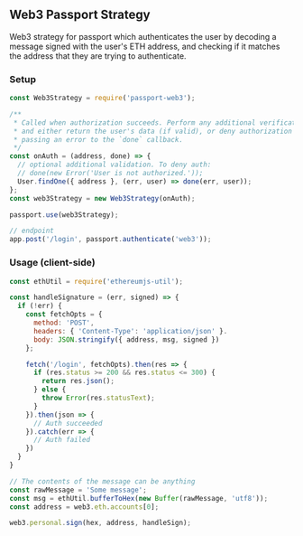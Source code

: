 ## Web3 Passport Strategy

Web3 strategy for passport which authenticates the user by decoding a message
signed with the user's ETH address, and checking if it matches the address
that they are trying to authenticate.

### Setup
```js
const Web3Strategy = require('passport-web3');

/**
 * Called when authorization succeeds. Perform any additional verification here,
 * and either return the user's data (if valid), or deny authorization by
 * passing an error to the `done` callback.
 */
const onAuth = (address, done) => {
  // optional additional validation. To deny auth:
  // done(new Error('User is not authorized.'));
  User.findOne({ address }, (err, user) => done(err, user));
};
const web3Strategy = new Web3Strategy(onAuth);

passport.use(web3Strategy);

// endpoint
app.post('/login', passport.authenticate('web3'));
```

### Usage (client-side)

```js
const ethUtil = require('ethereumjs-util');

const handleSignature = (err, signed) => {
  if (!err) {
    const fetchOpts = {
      method: 'POST',
      headers: { 'Content-Type': 'application/json' }.
      body: JSON.stringify({ address, msg, signed })
    };

    fetch('/login', fetchOpts).then(res => {
      if (res.status >= 200 && res.status <= 300) {
        return res.json();
      } else {
        throw Error(res.statusText);
      }
    }).then(json => {
      // Auth succeeded
    }).catch(err => {
      // Auth failed
    })
  }
}

// The contents of the message can be anything
const rawMessage = 'Some message';
const msg = ethUtil.bufferToHex(new Buffer(rawMessage, 'utf8'));
const address = web3.eth.accounts[0];

web3.personal.sign(hex, address, handleSign);
```
